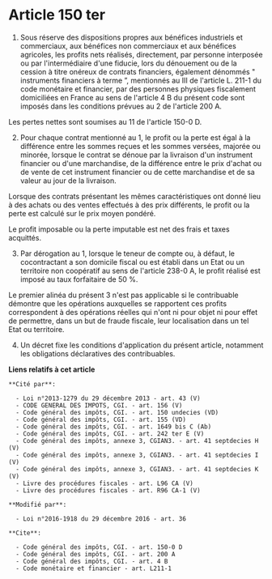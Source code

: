 # Article 150 ter

1. Sous réserve des dispositions propres aux bénéfices industriels et commerciaux, aux bénéfices non commerciaux et aux
bénéfices agricoles, les profits nets réalisés, directement, par personne interposée ou par l'intermédiaire d'une fiducie,
lors du dénouement ou de la cession à titre onéreux de contrats financiers, également dénommés " instruments financiers à
terme ”, mentionnés au III de l'article L. 211-1 du code monétaire et financier, par des personnes physiques fiscalement
domiciliées en France au sens de l'article 4 B du présent code sont imposés dans les conditions prévues au 2 de l'article 200
A. 

Les pertes nettes sont soumises au 11 de l'article 150-0 D. 

2. Pour chaque contrat mentionné au 1, le profit ou la perte est égal à la différence entre les sommes reçues et les sommes
versées, majorée ou minorée, lorsque le contrat se dénoue par la livraison d'un instrument financier ou d'une marchandise, de
la différence entre le prix d'achat ou de vente de cet instrument financier ou de cette marchandise et de sa valeur au jour
de la livraison. 

Lorsque des contrats présentant les mêmes caractéristiques ont donné lieu à des achats ou des ventes effectués à des prix
différents, le profit ou la perte est calculé sur le prix moyen pondéré. 

Le profit imposable ou la perte imputable est net des frais et taxes acquittés. 

3. Par dérogation au 1, lorsque le teneur de compte ou, à défaut, le cocontractant a son domicile fiscal ou est établi dans
un Etat ou un territoire non coopératif au sens de l'article 238-0 A, le profit réalisé est imposé au taux forfaitaire de 50
%. 

Le premier alinéa du présent 3 n'est pas applicable si le contribuable démontre que les opérations auxquelles se rapportent
ces profits correspondent à des opérations réelles qui n'ont ni pour objet ni pour effet de permettre, dans un but de fraude
fiscale, leur localisation dans un tel Etat ou territoire.

4. Un décret fixe les conditions d'application du présent article, notamment les obligations déclaratives des contribuables.

**Liens relatifs à cet article**

	**Cité par**:

	  - Loi n°2013-1279 du 29 décembre 2013 - art. 43 (V)
	  - CODE GENERAL DES IMPOTS, CGI. - art. 156 (V)
	  - Code général des impôts, CGI. - art. 150 undecies (VD)
	  - Code général des impôts, CGI. - art. 155 (VD)
	  - Code général des impôts, CGI. - art. 1649 bis C (Ab)
	  - Code général des impôts, CGI. - art. 242 ter E (V)
	  - Code général des impôts, annexe 3, CGIAN3. - art. 41 septdecies H (V)
	  - Code général des impôts, annexe 3, CGIAN3. - art. 41 septdecies I (V)
	  - Code général des impôts, annexe 3, CGIAN3. - art. 41 septdecies K (V)
	  - Livre des procédures fiscales - art. L96 CA (V)
	  - Livre des procédures fiscales - art. R96 CA-1 (V)

	**Modifié par**:

	  - Loi n°2016-1918 du 29 décembre 2016 - art. 36

	**Cite**:

	  - Code général des impôts, CGI. - art. 150-0 D
	  - Code général des impôts, CGI. - art. 200 A
	  - Code général des impôts, CGI. - art. 4 B
	  - Code monétaire et financier - art. L211-1
